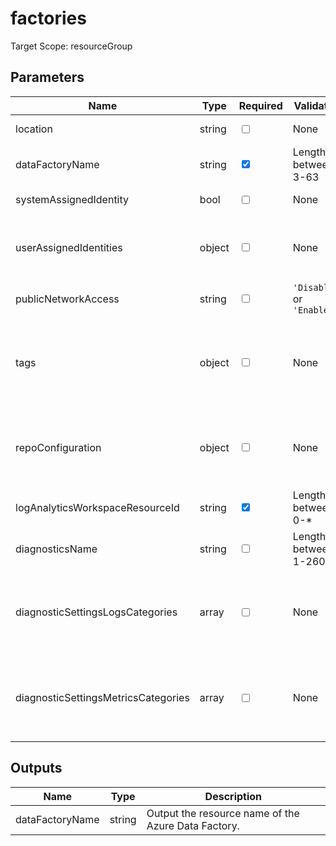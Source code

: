 # factories

Target Scope: resourceGroup

## Parameters
| Name | Type | Required | Validation | Default value | Description |
| -- |  -- | -- | -- | -- | -- |
| location | string | <input type="checkbox"> | None | <pre>resourceGroup().location</pre> | Specifies the Azure location where the key vault should be created. |
| dataFactoryName | string | <input type="checkbox" checked> | Length between 3-63 | <pre></pre> | The resource name of this Data Factory. |
| systemAssignedIdentity | bool | <input type="checkbox"> | None | <pre>true</pre> | Enables system assigned managed identity on the resource |
| userAssignedIdentities | object | <input type="checkbox"> | None | <pre>{}</pre> | The user assigned ID(s) to assign to the resource. For formatting, please refer to: https://docs.microsoft.com/en-us/azure/templates/microsoft.datafactory/factories?pivots=deployment-language-bicep#factoryidentity. |
| publicNetworkAccess | string | <input type="checkbox"> | `'Disabled'` or `'Enabled'` | <pre>'Disabled'</pre> | Enable or disable public network access. |
| tags | object | <input type="checkbox"> | None | <pre>{}</pre> | The tags to apply to this resource. This is an object with key/value pairs.<br>Example:<br>{<br>&nbsp;&nbsp;&nbsp;FirstTag: myvalue<br>&nbsp;&nbsp;&nbsp;SecondTag: another value<br>} |
| repoConfiguration | object | <input type="checkbox"> | None | <pre>{}</pre> | Configure Azure Data Factory to store the pipelines, datasets, data flows, and so on in a GIT repository. This allows you to automate your workflow using (for example) Azure DevOps pipelines or GitHub actions. For more information, refer to https://docs.microsoft.com/en-us/azure/data-factory/continuous-integration-delivery. |
| logAnalyticsWorkspaceResourceId | string | <input type="checkbox" checked> | Length between 0-* | <pre></pre> | The azure resource id of the log analytics workspace to log the diagnostics to. If you set this to an empty string, logging & diagnostics will be disabled. |
| diagnosticsName | string | <input type="checkbox"> | Length between 1-260 | <pre>'AzurePlatformCentralizedLogging'</pre> | The name of the diagnostics. This defaults to `AzurePlatformCentralizedLogging`. |
| diagnosticSettingsLogsCategories | array | <input type="checkbox"> | None | <pre>[<br>  {<br>    categoryGroup: 'allLogs'<br>    enabled: true<br>  }<br>]</pre> | Which log categories to enable; This defaults to `allLogs`. For array/object format, please refer to https://docs.microsoft.com/en-us/azure/templates/microsoft.insights/diagnosticsettings?tabs=bicep#logsettings. |
| diagnosticSettingsMetricsCategories | array | <input type="checkbox"> | None | <pre>[<br>  {<br>    categoryGroup: 'AllMetrics'<br>    enabled: true<br>  }<br>]</pre> | Which Metrics categories to enable; This defaults to `AllMetrics`. For array/object format, please refer to https://docs.microsoft.com/en-us/azure/templates/microsoft.insights/diagnosticsettings?tabs=bicep&pivots=deployment-language-bicep#metricsettings |
## Outputs
| Name | Type | Description |
| -- |  -- | -- |
| dataFactoryName | string | Output the resource name of the Azure Data Factory. |

